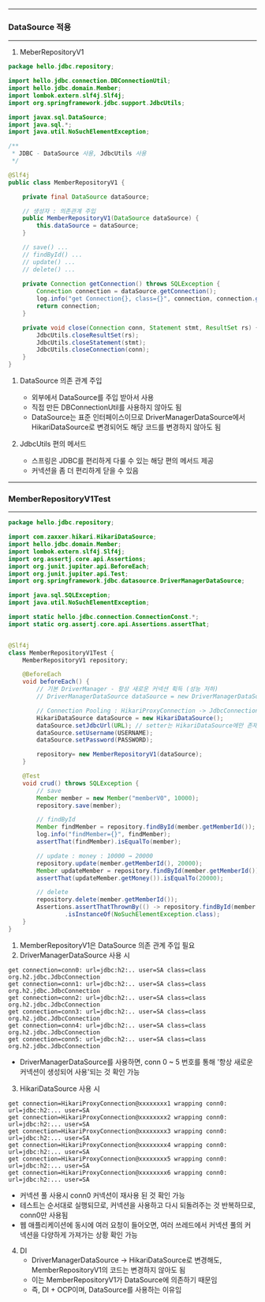 -----
### DataSource 적용
-----
1. MeberRepositoryV1
```java
package hello.jdbc.repository;

import hello.jdbc.connection.DBConnectionUtil;
import hello.jdbc.domain.Member;
import lombok.extern.slf4j.Slf4j;
import org.springframework.jdbc.support.JdbcUtils;

import javax.sql.DataSource;
import java.sql.*;
import java.util.NoSuchElementException;

/**
 * JDBC - DataSource 사용, JdbcUtils 사용
 */

@Slf4j
public class MemberRepositoryV1 {

    private final DataSource dataSource;

    // 생성자 : 의존관계 주입
    public MemberRepositoryV1(DataSource dataSource) {
        this.dataSource = dataSource;
    }

    // save() ...
    // findById() ...
    // update() ...
    // delete() ... 
    
    private Connection getConnection() throws SQLException {
        Connection connection = dataSource.getConnection();
        log.info("get Connection{}, class={}", connection, connection.getClass());
        return connection;
    }

    private void close(Connection conn, Statement stmt, ResultSet rs) {
        JdbcUtils.closeResultSet(rs); 
        JdbcUtils.closeStatement(stmt);
        JdbcUtils.closeConnection(conn);
    }
}
```

1. DataSource 의존 관계 주입
   - 외부에서 DataSource를 주입 받아서 사용
   - 직접 만든 DBConnectionUtil를 사용하지 않아도 됨
   - DataSource는 표준 인터페이스이므로 DriverManagerDataSource에서 HikariDataSource로 변경되어도 해당 코드를 변경하지 않아도 됨
  
2. JdbcUtils 편의 메서드
   - 스프링은 JDBC를 편리하게 다룰 수 있는 해당 편의 메서드 제공
   - 커넥션을 좀 더 편리하게 닫을 수 있음

----
### MemberRepositoryV1Test
----
```java
package hello.jdbc.repository;

import com.zaxxer.hikari.HikariDataSource;
import hello.jdbc.domain.Member;
import lombok.extern.slf4j.Slf4j;
import org.assertj.core.api.Assertions;
import org.junit.jupiter.api.BeforeEach;
import org.junit.jupiter.api.Test;
import org.springframework.jdbc.datasource.DriverManagerDataSource;

import java.sql.SQLException;
import java.util.NoSuchElementException;

import static hello.jdbc.connection.ConnectionConst.*;
import static org.assertj.core.api.Assertions.assertThat;


@Slf4j
class MemberRepositoryV1Test {
    MemberRepositoryV1 repository;

    @BeforeEach
    void beforeEach() {
        // 기본 DriverManager - 항상 새로운 커넥션 획득 (성능 저하)
        // DriverManagerDataSource dataSource = new DriverManagerDataSource(URL, USERNAME, PASSWORD);

        // Connection Pooling : HikariProxyConnection -> JdbcConnection
        HikariDataSource dataSource = new HikariDataSource();
        dataSource.setJdbcUrl(URL); // setter는 HikariDataSource에만 존재. 의존 관계는 DataSource로 받을 수 있음
        dataSource.setUsername(USERNAME);
        dataSource.setPassword(PASSWORD);

        repository= new MemberRepositoryV1(dataSource);
    }

    @Test
    void crud() throws SQLException {
        // save
        Member member = new Member("memberV0", 10000);
        repository.save(member);

        // findById
        Member findMember = repository.findById(member.getMemberId());
        log.info("findMember={}", findMember);
        assertThat(findMember).isEqualTo(member);

        // update : money : 10000 → 20000
        repository.update(member.getMemberId(), 20000);
        Member updateMember = repository.findById(member.getMemberId());
        assertThat(updateMember.getMoney()).isEqualTo(20000);

        // delete
        repository.delete(member.getMemberId());
        Assertions.assertThatThrownBy(() -> repository.findById(member.getMemberId()))
                .isInstanceOf(NoSuchElementException.class);
    }
}
```
1. MemberRepositoryV1은 DataSource 의존 관계 주입 필요
2. DriverManagerDataSource 사용 시
```
get connection=conn0: url=jdbc:h2:.. user=SA class=class org.h2.jdbc.JdbcConnection
get connection=conn1: url=jdbc:h2:.. user=SA class=class org.h2.jdbc.JdbcConnection
get connection=conn2: url=jdbc:h2:.. user=SA class=class org.h2.jdbc.JdbcConnection
get connection=conn3: url=jdbc:h2:.. user=SA class=class org.h2.jdbc.JdbcConnection
get connection=conn4: url=jdbc:h2:.. user=SA class=class org.h2.jdbc.JdbcConnection
get connection=conn5: url=jdbc:h2:.. user=SA class=class org.h2.jdbc.JdbcConnection
```
  - DriverManagerDataSource를 사용하면, conn 0 ~ 5 번호를 통해 '항상 새로운 커넥션이 생성되어 사용'되는 것 확인 가능

3. HikariDataSource 사용 시
```
get connection=HikariProxyConnection@xxxxxxxx1 wrapping conn0: url=jdbc:h2:... user=SA
get connection=HikariProxyConnection@xxxxxxxx2 wrapping conn0: url=jdbc:h2:... user=SA
get connection=HikariProxyConnection@xxxxxxxx3 wrapping conn0: url=jdbc:h2:... user=SA
get connection=HikariProxyConnection@xxxxxxxx4 wrapping conn0: url=jdbc:h2:... user=SA
get connection=HikariProxyConnection@xxxxxxxx5 wrapping conn0: url=jdbc:h2:... user=SA
get connection=HikariProxyConnection@xxxxxxxx6 wrapping conn0: url=jdbc:h2:... user=SA
```
  - 커넥션 풀 사용시 conn0 커넥션이 재사용 된 것 확인 가능
  - 테스트는 순서대로 실행되므로, 커넥션을 사용하고 다시 되돌려주는 것 반복하므로, conn0만 사용됨
  - 웹 애플리케이션에 동시에 여러 요청이 들어오면, 여러 쓰레드에서 커넥션 풀의 커넥션을 다양하게 가져가는 상황 확인 가능

4. DI
   - DriverManagerDataSource → HikariDataSource로 변경해도, MemberRepositoryV1의 코드는 변경하지 않아도 됨
   - 이는 MemberRepositoryV1가 DataSource에 의존하기 때문임
   - 즉, DI + OCP이며, DataSource를 사용하는 이유임
